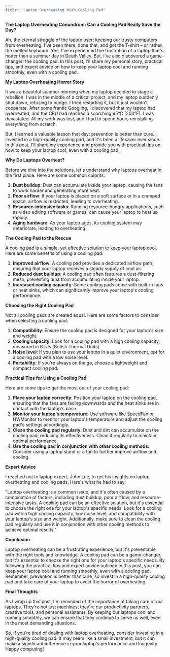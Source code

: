 ```yaml
---
title: "Laptop Overheating With Cooling Pad"
---
```


**The Laptop Overheating Conundrum: Can a Cooling Pad Really Save the Day?**

 Ah, the eternal struggle of the laptop user: keeping our trusty computers from overheating. I've been there, done that, and got the T-shirt – or rather, the melted keyboard. Yes, I've experienced the frustration of a laptop that's hotter than a summer day in Death Valley. But, I've also discovered a game-changer: the cooling pad. In this post, I'll share my personal story, practical tips, and expert advice on how to keep your laptop cool and running smoothly, even with a cooling pad.

**My Laptop Overheating Horror Story**

It was a beautiful summer morning when my laptop decided to stage a rebellion. I was in the middle of a critical project, and my laptop suddenly shut down, refusing to budge. I tried restarting it, but it just wouldn't cooperate. After some frantic Googling, I discovered that my laptop had overheated, and the CPU had reached a scorching 95°C (203°F). I was devastated. All my work was lost, and I had to spend hours reinstalling everything from scratch.

But, I learned a valuable lesson that day: prevention is better than cure. I invested in a high-quality cooling pad, and it's been a lifesaver ever since. In this post, I'll share my experience and provide you with practical tips on how to keep your laptop cool, even with a cooling pad.

**Why Do Laptops Overheat?**

Before we dive into the solutions, let's understand why laptops overheat in the first place. Here are some common culprits:

1. **Dust buildup**: Dust can accumulate inside your laptop, causing the fans to work harder and generating more heat.
2. **Poor airflow**: If your laptop is placed on a soft surface or in a cramped space, airflow is restricted, leading to overheating.
3. **Resource-intensive tasks**: Running resource-hungry applications, such as video editing software or games, can cause your laptop to heat up rapidly.
4. **Aging hardware**: As your laptop ages, its cooling system may deteriorate, leading to overheating.

**The Cooling Pad to the Rescue**

A cooling pad is a simple, yet effective solution to keep your laptop cool. Here are some benefits of using a cooling pad:

1. **Improved airflow**: A cooling pad provides a dedicated airflow path, ensuring that your laptop receives a steady supply of cool air.
2. **Reduced dust buildup**: A cooling pad often features a dust-filtering mesh, preventing dust from accumulating inside your laptop.
3. **Increased cooling capacity**: Some cooling pads come with built-in fans or heat sinks, which can significantly improve your laptop's cooling performance.

**Choosing the Right Cooling Pad**

Not all cooling pads are created equal. Here are some factors to consider when selecting a cooling pad:

1. **Compatibility**: Ensure the cooling pad is designed for your laptop's size and weight.
2. **Cooling capacity**: Look for a cooling pad with a high cooling capacity, measured in BTUs (British Thermal Units).
3. **Noise level**: If you plan to use your laptop in a quiet environment, opt for a cooling pad with a low noise level.
4. **Portability**: If you're always on the go, choose a lightweight and compact cooling pad.

**Practical Tips for Using a Cooling Pad**

Here are some tips to get the most out of your cooling pad:

1. **Place your laptop correctly**: Position your laptop on the cooling pad, ensuring that the fans are facing downwards and the heat sinks are in contact with the laptop's base.
2. **Monitor your laptop's temperature**: Use software like SpeedFan or HWMonitor to monitor your laptop's temperature and adjust the cooling pad's settings accordingly.
3. **Clean the cooling pad regularly**: Dust and dirt can accumulate on the cooling pad, reducing its effectiveness. Clean it regularly to maintain optimal performance.
4. **Use the cooling pad in conjunction with other cooling methods**: Consider using a laptop stand or a fan to further improve airflow and cooling.

**Expert Advice**

I reached out to laptop expert, John Lee, to get his insights on laptop overheating and cooling pads. Here's what he had to say:

"Laptop overheating is a common issue, and it's often caused by a combination of factors, including dust buildup, poor airflow, and resource-intensive tasks. A cooling pad can be an effective solution, but it's essential to choose the right one for your laptop's specific needs. Look for a cooling pad with a high cooling capacity, low noise level, and compatibility with your laptop's size and weight. Additionally, make sure to clean the cooling pad regularly and use it in conjunction with other cooling methods to achieve optimal results."

**Conclusion**

Laptop overheating can be a frustrating experience, but it's preventable with the right tools and knowledge. A cooling pad can be a game-changer, but it's essential to choose the right one for your laptop's specific needs. By following the practical tips and expert advice outlined in this post, you can keep your laptop cool and running smoothly, even with a cooling pad. Remember, prevention is better than cure, so invest in a high-quality cooling pad and take care of your laptop to avoid the horror of overheating.

**Final Thoughts**

As I wrap up this post, I'm reminded of the importance of taking care of our laptops. They're not just machines; they're our productivity partners, creative tools, and personal assistants. By keeping our laptops cool and running smoothly, we can ensure that they continue to serve us well, even in the most demanding situations.

So, if you're tired of dealing with laptop overheating, consider investing in a high-quality cooling pad. It may seem like a small investment, but it can make a significant difference in your laptop's performance and longevity. Happy computing!